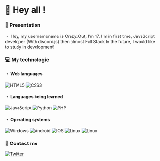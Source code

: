 # 👋 Hey all !
<h3> 🤗 Presentation</h3>
・  Hey, my usernamename is Crazy_Out, I'm 17. I'm in first time, JavaScript developer (With discord.js) then almost Full Stack
In the future, I would like to study in development!

<h3>💻 My technologie</h3>
<h4>・ Web languages</h4>
<p>
  <img alt="HTML5" src="https://img.shields.io/badge/html5-%23E34F26.svg?style=for-the-badge&logo=html5&logoColor=white"/>
  <img alt="CSS3" src="https://img.shields.io/badge/css3-%231572B6.svg?style=for-the-badge&logo=css3&logoColor=white"/>
</p>

<h4>・ Languages being learned</h4>
<p>
  <img alt="JavaScript" src="https://img.shields.io/badge/JavaScript-323330?style=for-the-badge&logo=javascript&logoColor=F7DF1E"/>
  <img alt="Python" src="https://img.shields.io/badge/Python-14354C?style=for-the-badge&logo=python&logoColor=white"/>
  <img alt="PHP" src="https://img.shields.io/badge/PHP-777BB4?style=for-the-badge&logo=php&logoColor=white"/>
</p>  

<h4>・ Operating systems</h4>
<p>
  <img alt="Windows" src="https://img.shields.io/badge/Windows-0078D6?style=for-the-badge&logo=windows&logoColor=white"/>
  <img alt="Android" src="https://img.shields.io/badge/Android-3DDC84?style=for-the-badge&logo=android&logoColor=white"/>
  <img alt="IOS" src="https://img.shields.io/badge/iOS-000000?style=for-the-badge&logo=ios&logoColor=white"/>
  <img alt="Linux" src="https://img.shields.io/badge/linux-323330?style=for-the-badge&logo=linux&logoColor=white"/>
  <img alt="Linux" src="https://img.shields.io/badge/Macos-0078D6?style=for-the-badge&logo=macos&logoColor=white  "/>
</p>
                                
<h3>🔎 Contact me</h3>
<p>
  <a href="https://twitter.com/CrazyOutOFF"><img alt="Twitter" src="https://img.shields.io/badge/Twitter-%231DA1F2.svg?style=for-the-badge&logo=Twitter&logoColor=white"/></a>
</p>
